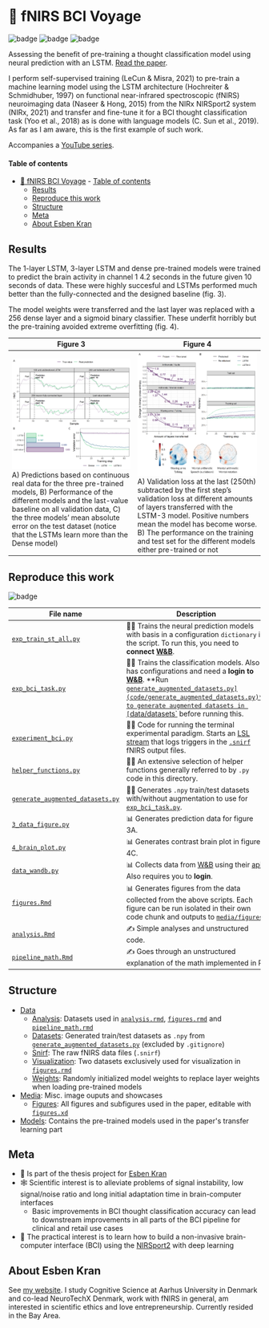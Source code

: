 # 🧠 fNIRS BCI Voyage
![badge](https://img.shields.io/badge/thesis-work-informational) 
![badge](https://img.shields.io/badge/yes-reproducibility-brightgreen)
![badge](https://img.shields.io/badge/ready-status-yellow)

Assessing the benefit of pre-training a thought classification model using neural prediction with an LSTM. [Read the paper](Lights%20in%20the%20Brain.pdf).

I perform self-supervised training (LeCun & Misra, 2021) to pre-train a machine learning model using the LSTM architecture (Hochreiter & Schmidhuber, 1997) on functional near-infrared spectroscopic (fNIRS) neuroimaging data (Naseer & Hong, 2015) from the NIRx NIRSport2 system (NIRx, 2021) and transfer and fine-tune it for a BCI thought classification task (Yoo et al., 2018) as is done with language models (C. Sun et al., 2019). As far as I am aware, this is the first example of such work.

Accompanies a [YouTube series](https://www.youtube.com/channel/UCvgUdk8C-PGobbY6o6eoKkA).

#### Table of contents
- [🧠 fNIRS BCI Voyage](#-fnirs-bci-voyage)
      - [Table of contents](#table-of-contents)
  - [Results](#results)
  - [Reproduce this work](#reproduce-this-work)
  - [Structure](#structure)
  - [Meta](#meta)
  - [About Esben Kran](#about-esben-kran)

## Results

The 1-layer LSTM, 3-layer LSTM and dense pre-trained models were trained to predict the brain activity in channel 1 4.2 seconds in the future given 10 seconds of data. These were highly succesful and LSTMs performed much better than the fully-connected and the designed baseline (fig. 3).

The model weights were transferred and the last layer was replaced with a 256 dense layer and a sigmoid binary classifier. These underfit horribly but the pre-training avoided extreme overfitting (fig. 4).

|Figure 3 |Figure 4 |
|-|-|
|![figure 3](media/figures/figure%203.png) A) Predictions based on continuous real data for the three pre-trained models, B) Performance of the different models and the last-value baseline on all validation data, C) the three models’ mean absolute error on the test dataset (notice that the LSTMs learn more than the Dense model)|![figure 4](media/figures/figure%204.png) A) Validation loss at the last (250th) subtracted by the first step’s validation loss at different amounts of layers transferred with the LSTM-3 model. Positive numbers mean the model has become worse. B) The performance on the training and test set for the different models either pre-trained or not|

## Reproduce this work
![badge](https://img.shields.io/badge/7\/10-ease%20of%20use-informational)

| File name                                         | Description                                                                                                                                                       |
|---------------------------------------------------|-------------------------------------------------------------------------------------------------------------------------------------------------------------------|
| [`exp_train_st_all.py`](code/exp_train_st_all.py) | 👩‍🔬 Trains the neural prediction models with basis in a configuration `dictionary` in the script. To run this, you need to **connect [W&B](https://wandb.ai)**. |
| [`exp_bci_task.py`](code/exp_bci_task.py)                               | 👩‍🔬 Trains the classification models. Also has configurations and need a **login to [W&B](https://wandb.ai)**. **Run [`generate_augmented_datasets.py](code/generate_augmented_datasets.py)** to generate augmented datasets in [`data/datasets`](data/datasets) before running this.          |
| [`experiment_bci.py`](code/experiment_bci.py)                           | 👩‍🔬 Code for running the terminal experimental paradigm. Starts an [LSL stream](https://labstreaminglayer.readthedocs.io/info/intro.html) that logs triggers in the [`.snirf`](data/snirf) fNIRS output files.          |
| [`helper_functions.py`](code/helper_functions.py)                       | 👩‍💻 An extensive selection of helper functions generally referred to by `.py` code in this directory.          |
| [`generate_augmented_datasets.py`](code/generate_augmented_datasets.py) | 👩‍💻 Generates `.npy` train/test datasets with/without augmentation to use for [`exp_bci_task.py`](code/exp_bci_task.py).           |
| [`3_data_figure.py`](code/3_data_figure.py)                             | 📊 Generates prediction data for figure 3A.           |
| [`4_brain_plot.py`](code/4_brain_plot.py)                               | 📊 Generates contrast brain plot in figure 4C.           |
| [`data_wandb.py`](code/data_wandb.py)                                   | 📊 Collects data from [W&B](https://wandb.ai) using their [api](https://docs.wandb.ai/guides/track/public-api-guide). Also requires you to **login**.           |
| [`figures.Rmd`](code/figures.Rmd)                                       | 📊 Generates figures from the data collected from the above scripts. Each figure can be run isolated in their own code chunk and outputs to [`media/figures`](media/figures).           |
| [`analysis.Rmd`](code/analysis.Rmd)                                     | ✍ Simple analyses and unstructured code.           |
| [`pipeline_math.Rmd`](code/pipeline_math.Rmd)                           | ✍ Goes through an unstructured explanation of the math implemented in R.           |

## Structure
- [Data](/data)
  - [Analysis](/data/analysis): Datasets used in [`analysis.rmd`](code/analysis.Rmd), [`figures.rmd`](code/figures.Rmd) and [`pipeline_math.rmd`](code/pipeline_math.Rmd)
  - [Datasets](/data/datasets): Generated train/test datasets as `.npy` from [`generate_augmented_datasets.py`](code/generate_augmented_datasets.py) (excluded by `.gitignore`)
  - [Snirf](/data/snirf): The raw fNIRS data files (`.snirf`)
  - [Visualization](data/visualization): Two datasets exclusively used for visualization in [`figures.rmd`](code/figures.Rmd)
  - [Weights](data/weights): Randomly initialized model weights to replace layer weights when loading pre-trained models
- [Media](media): Misc. image ouputs and showcases
  - [Figures](media/figures/): All figures and subfigures used in the paper, editable with [`figures.xd`](media/figures/figures.xd)
- [Models](models): Contains the pre-trained models used in the paper's transfer learning part

## Meta
- 📜 Is part of the thesis project for [Esben Kran](https://kran.ai)
- 🕸 Scientific interest is to alleviate problems of signal instability, low signal/noise ratio and long initial adaptation time in brain-computer interfaces
  - Basic improvements in BCI thought classification accuracy can lead to downstream improvements in all parts of the BCI pipeline for clinical and retail use cases
- 🔨 The practical interest is to learn how to build a non-invasive brain-computer interface (BCI) using the [NIRSport2](https://nirx.net/nirsport) with deep learning 


## About Esben Kran
See [my website](https://kran.ai). I study Cognitive Science at Aarhus University in Denmark and co-lead NeuroTechX Denmark, work with fNIRS in general, am interested in scientific ethics and love entrepreneurship. Currently resided in the Bay Area.